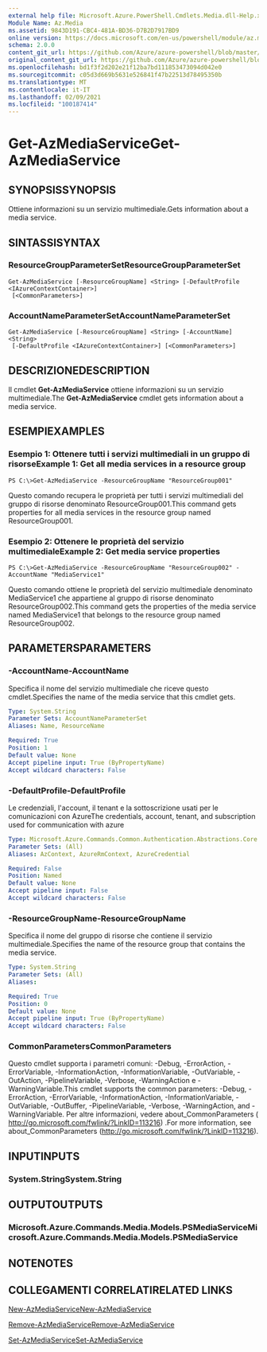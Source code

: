 ```yaml
---
external help file: Microsoft.Azure.PowerShell.Cmdlets.Media.dll-Help.xml
Module Name: Az.Media
ms.assetid: 9843D191-CBC4-481A-BD36-D7B2D7917BD9
online version: https://docs.microsoft.com/en-us/powershell/module/az.media/get-azmediaservice
schema: 2.0.0
content_git_url: https://github.com/Azure/azure-powershell/blob/master/src/Media/Media/help/Get-AzMediaService.md
original_content_git_url: https://github.com/Azure/azure-powershell/blob/master/src/Media/Media/help/Get-AzMediaService.md
ms.openlocfilehash: bd1f3f2d202e21f12ba7bd111853473094d042e0
ms.sourcegitcommit: c05d3d669b5631e526841f47b22513d78495350b
ms.translationtype: MT
ms.contentlocale: it-IT
ms.lasthandoff: 02/09/2021
ms.locfileid: "100187414"
---
```

# <span data-ttu-id="9fe18-101">Get-AzMediaService</span><span class="sxs-lookup"><span data-stu-id="9fe18-101">Get-AzMediaService</span></span>

## <span data-ttu-id="9fe18-102">SYNOPSIS</span><span class="sxs-lookup"><span data-stu-id="9fe18-102">SYNOPSIS</span></span>
<span data-ttu-id="9fe18-103">Ottiene informazioni su un servizio multimediale.</span><span class="sxs-lookup"><span data-stu-id="9fe18-103">Gets information about a media service.</span></span>

## <span data-ttu-id="9fe18-104">SINTASSI</span><span class="sxs-lookup"><span data-stu-id="9fe18-104">SYNTAX</span></span>

### <span data-ttu-id="9fe18-105">ResourceGroupParameterSet</span><span class="sxs-lookup"><span data-stu-id="9fe18-105">ResourceGroupParameterSet</span></span>
```
Get-AzMediaService [-ResourceGroupName] <String> [-DefaultProfile <IAzureContextContainer>]
 [<CommonParameters>]
```

### <span data-ttu-id="9fe18-106">AccountNameParameterSet</span><span class="sxs-lookup"><span data-stu-id="9fe18-106">AccountNameParameterSet</span></span>
```
Get-AzMediaService [-ResourceGroupName] <String> [-AccountName] <String>
 [-DefaultProfile <IAzureContextContainer>] [<CommonParameters>]
```

## <span data-ttu-id="9fe18-107">DESCRIZIONE</span><span class="sxs-lookup"><span data-stu-id="9fe18-107">DESCRIPTION</span></span>
<span data-ttu-id="9fe18-108">Il cmdlet **Get-AzMediaService** ottiene informazioni su un servizio multimediale.</span><span class="sxs-lookup"><span data-stu-id="9fe18-108">The **Get-AzMediaService** cmdlet gets information about a media service.</span></span>

## <span data-ttu-id="9fe18-109">ESEMPI</span><span class="sxs-lookup"><span data-stu-id="9fe18-109">EXAMPLES</span></span>

### <span data-ttu-id="9fe18-110">Esempio 1: Ottenere tutti i servizi multimediali in un gruppo di risorse</span><span class="sxs-lookup"><span data-stu-id="9fe18-110">Example 1: Get all media services in a resource group</span></span>
```
PS C:\>Get-AzMediaService -ResourceGroupName "ResourceGroup001"
```

<span data-ttu-id="9fe18-111">Questo comando recupera le proprietà per tutti i servizi multimediali del gruppo di risorse denominato ResourceGroup001.</span><span class="sxs-lookup"><span data-stu-id="9fe18-111">This command gets properties for all media services in the resource group named ResourceGroup001.</span></span>

### <span data-ttu-id="9fe18-112">Esempio 2: Ottenere le proprietà del servizio multimediale</span><span class="sxs-lookup"><span data-stu-id="9fe18-112">Example 2: Get media service properties</span></span>
```
PS C:\>Get-AzMediaService -ResourceGroupName "ResourceGroup002" -AccountName "MediaService1"
```

<span data-ttu-id="9fe18-113">Questo comando ottiene le proprietà del servizio multimediale denominato MediaService1 che appartiene al gruppo di risorse denominato ResourceGroup002.</span><span class="sxs-lookup"><span data-stu-id="9fe18-113">This command gets the properties of the media service named MediaService1 that belongs to the resource group named ResourceGroup002.</span></span>

## <span data-ttu-id="9fe18-114">PARAMETERS</span><span class="sxs-lookup"><span data-stu-id="9fe18-114">PARAMETERS</span></span>

### <span data-ttu-id="9fe18-115">-AccountName</span><span class="sxs-lookup"><span data-stu-id="9fe18-115">-AccountName</span></span>
<span data-ttu-id="9fe18-116">Specifica il nome del servizio multimediale che riceve questo cmdlet.</span><span class="sxs-lookup"><span data-stu-id="9fe18-116">Specifies the name of the media service that this cmdlet gets.</span></span>

```yaml
Type: System.String
Parameter Sets: AccountNameParameterSet
Aliases: Name, ResourceName

Required: True
Position: 1
Default value: None
Accept pipeline input: True (ByPropertyName)
Accept wildcard characters: False
```

### <span data-ttu-id="9fe18-117">-DefaultProfile</span><span class="sxs-lookup"><span data-stu-id="9fe18-117">-DefaultProfile</span></span>
<span data-ttu-id="9fe18-118">Le credenziali, l'account, il tenant e la sottoscrizione usati per le comunicazioni con Azure</span><span class="sxs-lookup"><span data-stu-id="9fe18-118">The credentials, account, tenant, and subscription used for communication with azure</span></span>

```yaml
Type: Microsoft.Azure.Commands.Common.Authentication.Abstractions.Core.IAzureContextContainer
Parameter Sets: (All)
Aliases: AzContext, AzureRmContext, AzureCredential

Required: False
Position: Named
Default value: None
Accept pipeline input: False
Accept wildcard characters: False
```

### <span data-ttu-id="9fe18-119">-ResourceGroupName</span><span class="sxs-lookup"><span data-stu-id="9fe18-119">-ResourceGroupName</span></span>
<span data-ttu-id="9fe18-120">Specifica il nome del gruppo di risorse che contiene il servizio multimediale.</span><span class="sxs-lookup"><span data-stu-id="9fe18-120">Specifies the name of the resource group that contains the media service.</span></span>

```yaml
Type: System.String
Parameter Sets: (All)
Aliases:

Required: True
Position: 0
Default value: None
Accept pipeline input: True (ByPropertyName)
Accept wildcard characters: False
```

### <span data-ttu-id="9fe18-121">CommonParameters</span><span class="sxs-lookup"><span data-stu-id="9fe18-121">CommonParameters</span></span>
<span data-ttu-id="9fe18-122">Questo cmdlet supporta i parametri comuni: -Debug, -ErrorAction, -ErrorVariable, -InformationAction, -InformationVariable, -OutVariable, -OutAction, -PipelineVariable, -Verbose, -WarningAction e -WarningVariable.</span><span class="sxs-lookup"><span data-stu-id="9fe18-122">This cmdlet supports the common parameters: -Debug, -ErrorAction, -ErrorVariable, -InformationAction, -InformationVariable, -OutVariable, -OutBuffer, -PipelineVariable, -Verbose, -WarningAction, and -WarningVariable.</span></span> <span data-ttu-id="9fe18-123">Per altre informazioni, vedere about_CommonParameters ( http://go.microsoft.com/fwlink/?LinkID=113216) .</span><span class="sxs-lookup"><span data-stu-id="9fe18-123">For more information, see about_CommonParameters (http://go.microsoft.com/fwlink/?LinkID=113216).</span></span>

## <span data-ttu-id="9fe18-124">INPUT</span><span class="sxs-lookup"><span data-stu-id="9fe18-124">INPUTS</span></span>

### <span data-ttu-id="9fe18-125">System.String</span><span class="sxs-lookup"><span data-stu-id="9fe18-125">System.String</span></span>

## <span data-ttu-id="9fe18-126">OUTPUT</span><span class="sxs-lookup"><span data-stu-id="9fe18-126">OUTPUTS</span></span>

### <span data-ttu-id="9fe18-127">Microsoft.Azure.Commands.Media.Models.PSMediaService</span><span class="sxs-lookup"><span data-stu-id="9fe18-127">Microsoft.Azure.Commands.Media.Models.PSMediaService</span></span>

## <span data-ttu-id="9fe18-128">NOTE</span><span class="sxs-lookup"><span data-stu-id="9fe18-128">NOTES</span></span>

## <span data-ttu-id="9fe18-129">COLLEGAMENTI CORRELATI</span><span class="sxs-lookup"><span data-stu-id="9fe18-129">RELATED LINKS</span></span>

[<span data-ttu-id="9fe18-130">New-AzMediaService</span><span class="sxs-lookup"><span data-stu-id="9fe18-130">New-AzMediaService</span></span>](./New-AzMediaService.md)

[<span data-ttu-id="9fe18-131">Remove-AzMediaService</span><span class="sxs-lookup"><span data-stu-id="9fe18-131">Remove-AzMediaService</span></span>](./Remove-AzMediaService.md)

[<span data-ttu-id="9fe18-132">Set-AzMediaService</span><span class="sxs-lookup"><span data-stu-id="9fe18-132">Set-AzMediaService</span></span>](./Set-AzMediaService.md)


